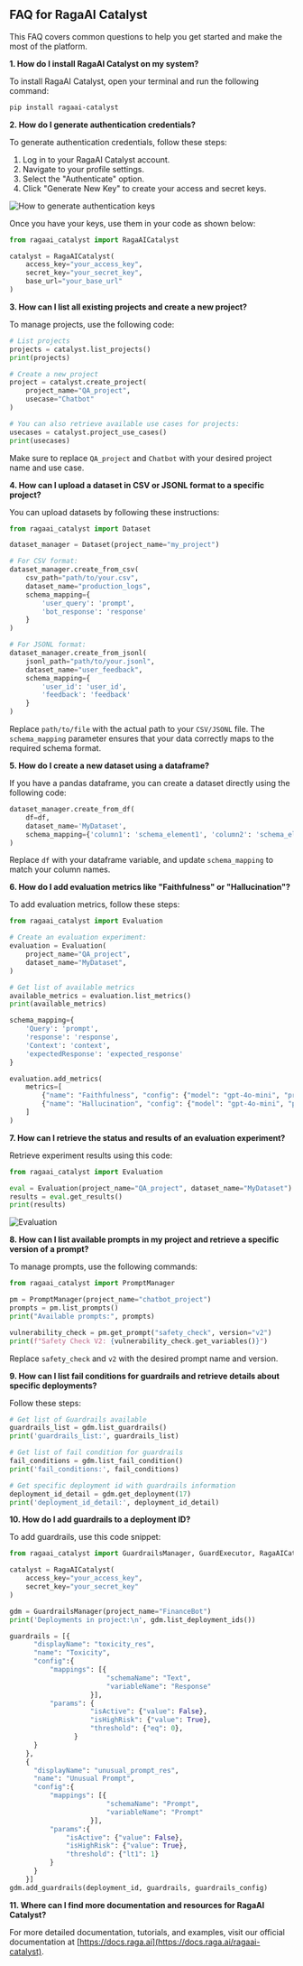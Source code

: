 
## FAQ for RagaAI Catalyst

This FAQ covers common questions to help you get started and make the most of the platform.

**1. How do I install RagaAI Catalyst on my system?**

To install RagaAI Catalyst, open your terminal and run the following command:

```bash
pip install ragaai-catalyst
```

**2. How do I generate authentication credentials?**

To generate authentication credentials, follow these steps:

1. Log in to your RagaAI Catalyst account.
2. Navigate to your profile settings.
3. Select the "Authenticate" option.
4. Click "Generate New Key" to create your access and secret keys.

![How to generate authentication keys](img/autheticate.gif)

Once you have your keys, use them in your code as shown below:

```python
from ragaai_catalyst import RagaAICatalyst

catalyst = RagaAICatalyst(
    access_key="your_access_key",
    secret_key="your_secret_key",
    base_url="your_base_url"
)
```

**3. How can I list all existing projects and create a new project?**

To manage projects, use the following code:

```python
# List projects
projects = catalyst.list_projects()
print(projects)

# Create a new project
project = catalyst.create_project(
    project_name="QA_project",
    usecase="Chatbot"
)

# You can also retrieve available use cases for projects:
usecases = catalyst.project_use_cases()
print(usecases)
```
Make sure to replace `QA_project` and `Chatbot` with your desired project name and use case.

**4. How can I upload a dataset in CSV or JSONL format to a specific project?**

You can upload datasets by following these instructions:

```python
from ragaai_catalyst import Dataset

dataset_manager = Dataset(project_name="my_project")

# For CSV format:
dataset_manager.create_from_csv(
    csv_path="path/to/your.csv",
    dataset_name="production_logs",
    schema_mapping={
        'user_query': 'prompt',
        'bot_response': 'response'
    }
)

# For JSONL format:
dataset_manager.create_from_jsonl(
    jsonl_path="path/to/your.jsonl",
    dataset_name="user_feedback",
    schema_mapping={
        'user_id': 'user_id',
        'feedback': 'feedback'
    }
)
```
Replace `path/to/file`  with the actual path to your `CSV/JSONL` file.
The `schema_mapping` parameter ensures that your data correctly maps to the required schema format.

**5. How do I create a new dataset using a dataframe?**

If you have a pandas dataframe, you can create a dataset directly using the following code:

```python
dataset_manager.create_from_df(
    df=df,
    dataset_name='MyDataset',
    schema_mapping={'column1': 'schema_element1', 'column2': 'schema_element2'}
)
```
Replace `df` with your dataframe variable, and update `schema_mapping` to match your column names.

**6. How do I add evaluation metrics like "Faithfulness" or "Hallucination"?**

To add evaluation metrics, follow these steps:

```python
from ragaai_catalyst import Evaluation

# Create an evaluation experiment:
evaluation = Evaluation(
    project_name="QA_project",
    dataset_name="MyDataset",
)

# Get list of available metrics
available_metrics = evaluation.list_metrics()
print(available_metrics)

schema_mapping={
    'Query': 'prompt',
    'response': 'response',
    'Context': 'context',
    'expectedResponse': 'expected_response'
}

evaluation.add_metrics(
    metrics=[
        {"name": "Faithfulness", "config": {"model": "gpt-4o-mini", "provider": "openai", "threshold": {"gte": 0.323}}, "column_name": "Faithfulness_gte", "schema_mapping": schema_mapping},
        {"name": "Hallucination", "config": {"model": "gpt-4o-mini", "provider": "openai", "threshold": {"eq": 0.323}}, "column_name": "Hallucination_eq", "schema_mapping": schema_mapping},
    ]
)
```

**7. How can I retrieve the status and results of an evaluation experiment?**

Retrieve experiment results using this code:

```python
from ragaai_catalyst import Evaluation

eval = Evaluation(project_name="QA_project", dataset_name="MyDataset")
results = eval.get_results()
print(results)
```

![Evaluation](img/evaluation.gif)

**8. How can I list available prompts in my project and retrieve a specific version of a prompt?**

To manage prompts, use the following commands:

```python
from ragaai_catalyst import PromptManager

pm = PromptManager(project_name="chatbot_project")
prompts = pm.list_prompts()
print("Available prompts:", prompts)

vulnerability_check = pm.get_prompt("safety_check", version="v2")
print(f"Safety Check V2: {vulnerability_check.get_variables()}")
```
Replace `safety_check` and `v2` with the desired prompt name and version.


**9. How can I list fail conditions for guardrails and retrieve details about specific deployments?**

Follow these steps:

```python
# Get list of Guardrails available
guardrails_list = gdm.list_guardrails()
print('guardrails_list:', guardrails_list)

# Get list of fail condition for guardrails
fail_conditions = gdm.list_fail_condition()
print('fail_conditions:', fail_conditions)

# Get specific deployment id with guardrails information
deployment_id_detail = gdm.get_deployment(17)
print('deployment_id_detail:', deployment_id_detail)
```

**10. How do I add guardrails to a deployment ID?**

To add guardrails, use this code snippet:

```python
from ragaai_catalyst import GuardrailsManager, GuardExecutor, RagaAICatalyst

catalyst = RagaAICatalyst(
    access_key="your_access_key",
    secret_key="your_secret_key"
)

gdm = GuardrailsManager(project_name="FinanceBot")
print('Deployments in project:\n', gdm.list_deployment_ids())

guardrails = [{
      "displayName": "toxicity_res",
      "name": "Toxicity",
      "config":{
          "mappings": [{
                        "schemaName": "Text",
                        "variableName": "Response"
                    }],
          "params": {
                    "isActive": {"value": False},
                    "isHighRisk": {"value": True},
                    "threshold": {"eq": 0},
                }
      }
    },
    {
      "displayName": "unusual_prompt_res",
      "name": "Unusual Prompt",
      "config":{
          "mappings": [{
                        "schemaName": "Prompt",
                        "variableName": "Prompt"
                    }],
          "params":{
              "isActive": {"value": False},
              "isHighRisk": {"value": True},
              "threshold": {"lt1": 1}
          }
      }
    }]
gdm.add_guardrails(deployment_id, guardrails, guardrails_config)
```

**11. Where can I find more documentation and resources for RagaAI Catalyst?**

For more detailed documentation, tutorials, and examples, visit our official documentation at [https://docs.raga.ai](https://docs.raga.ai/ragaai-catalyst). 
